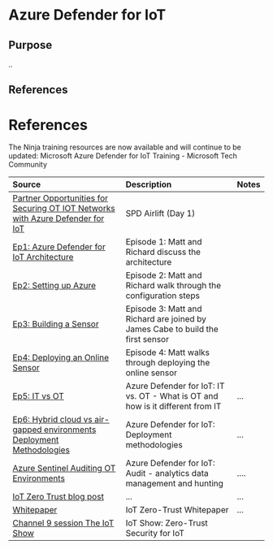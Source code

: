 
# Azure Defender for IoT

## Purpose

..

## References





# References 

The Ninja training resources are now available and will continue to be updated:
Microsoft Azure Defender for IoT Training - Microsoft Tech Community

Source | Description | Notes
:----- | :-----  | :-----
[Partner Opportunities for Securing OT IOT Networks with Azure Defender for IoT](https://www.youtube.com/watch?v=18TV2XqT1vA&list=PL-8L4E6a4nOYq9syIPKnwLhZzDvTPlCtos)| SPD Airlift (Day 1) |
[Ep1: Azure Defender for IoT Architecture](https://www.youtube.com/embed/vU283nfVQFs)|Episode 1: Matt and Richard discuss the architecture|
[Ep2: Setting up Azure](https://www.youtube.com/watch?v=xaG1Ph0C5Ig)| Episode 2: Matt and Richard walk through the configuration steps | 
[Ep3: Building a Sensor](https://www.youtube.com/watch?v=T1uvD2-W9t4) | Episode 3: Matt and Richard are joined by James Cabe to build the first sensor |
[Ep4: Deploying an Online Sensor](https://www.youtube.com/watch?v=gWd0AecmHqk&list=PLhTS5hnNCfqdgleMGHi37UwcquB4y-e4-&index=5) |Episode 4: Matt walks through deploying the online sensor| 
[Ep5: IT vs OT](https://www.youtube.com/watch?v=TliTTBi6Do8) | Azure Defender for IoT: IT vs. OT - What is OT and how is it different from IT | ...
[Ep6: Hybrid cloud vs air-gapped environments Deployment Methodologies](https://www.youtube.com/watch?v=TliTTBi6Do8) | Azure Defender for IoT: Deployment methodologies | ...
[Azure Sentinel Auditing OT Environments](https://www.youtube.com/watch?v=GHjf2F_DB_M) | Azure Defender for IoT: Audit - analytics data management and hunting | ....
[IoT Zero Trust blog post](https://aka.ms/iot-zt-blog) | ... | ...
[Whitepaper](https://aka.ms/iot-zt-paper) | IoT Zero-Trust Whitepaper |...
[Channel 9 session The IoT Show](https://docs.microsoft.com/en-us/shows/internet-of-things-show/zero-trust-security-for-iot) | IoT Show: Zero-Trust Security for IoT |